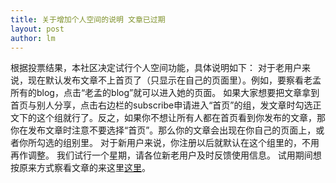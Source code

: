 ```yaml
---
title: 关于增加个人空间的说明 文章已过期  
layout: post
author: lm
---
```

<p>根据投票结果，本社区决定试行个人空间功能，具体说明如下：  对于老用户来说，现在默认发布文章不上首页了（只显示在自己的页面里）。例如，要察看老孟所有的blog，点击“老孟的blog”就可以进入她的页面。  如果大家想要把文章拿到首页与别人分享，点击右边栏的subscribe申请进入“首页”的组，发文章时勾选正文下的这个组就行了。反之，如果你不想让所有人都在首页看到你发布的文章，那你在发布文章时注意不要选择“首页”。那么你的文章会出现在你自己的页面上，或者你所勾选的组别里。  对于新用户来说，你注册以后就默认在这个组里的，不用再作调整。  我们试行一个星期，请各位新老用户及时反馈使用信息。  试用期间想按原来方式察看文章的来这里<a href="http://www.francaisblog.com.cn/node/">这里</a>。 </p>
